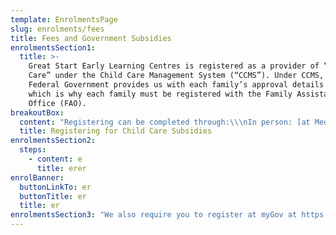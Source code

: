 ```yaml
---
template: EnrolmentsPage
slug: enrolments/fees
title: Fees and Government Subsidies
enrolmentsSection1:
  title: >-
    Great Start Early Learning Centres is registered as a provider of “Approved
    Care” under the Child Care Management System (“CCMS”). Under CCMS, the
    Federal Government provides us with each family’s approval details directly,
    which is why each family must be registered with the Family Assistance
    Office (FAO).
breakoutBox:
  content: "Registering can be completed through:\\\nIn person: [at Medicare offices or Centrelink offices](https://findus.humanservices.gov.au/)\\\n\LInternet:\_[www.familyassist.gov.au](http://www.familyassist.gov.au)\nPhone: \\[13 61 50](tel:13 61 50)"
  title: Registering for Child Care Subsidies
enrolmentsSection2:
  steps:
    - content: e
      title: erer
enrolBanner:
  buttonLinkTo: er
  buttonTitle: er
  title: er
enrolmentsSection3: "We also require you to register at myGov at https://my.gov.au. MyGov is a simple and secure government online service providing information on:\n\n* Australian Taxation Office\n* Centrelink\n* Child Support\n* Medicare\n* My Health Record\n\n**From the 1 July 2018, you will be required to authorise your child’s attendance using the MyGov or telephoning the government agency.**\n\nNote: Even if you have previously registered with the FAO for another childcare centre you will still need to contact the FAO again to provide the specific details of your child’s enrolment. You may also need to provide updated information relating to the previous financial year.\n\n### All fees are to be paid in accordance with the Terms and Conditions of Enrolment, Fee Schedule and our Fee Policy.\n\nThe following information is general information regarding payment of centre fees.\n\n* Your child’s attendance is booked and charged on a daily basis (not a part day basis).\n* An\_initial booking fee is due when your position is confirmed to secure your child’s enrolment. The initial fee is non-refundable if your child does not attend as booked.\n* Two weeks advance payment (current week plus 2 weeks) of full fees is required before your child starts and must be maintained during your child’s attendance.\n* Fees will apply for booked days that your child does not attend due to illness, holidays or public holidays.\n* We provide Statements weekly via email and these can also be requested at any time from your Centre Director at the administration office.\n* Late Pick-up Fees: We understand that sometimes families may run late and collect their child after our early learning program ends. Please see our fee schedule for additional costs of continuing to provide care after the operating hours. This will be charged to your account accordingly. If late pick-up occurs regularly the centre reserves the right to cancel child’s enrolment.\n* If your account falls in arrears, your Centre Director will work with you to plan your payments to bring your account back to two weeks in advance. Failure to comply with the terms and conditions of enrolment may result in child’s enrolment being terminated.\n* If your account is referred to our debt collectors, recovery costs of 25% of the outstanding account balance will be added to your account.\n* If an account goes into credit due to the application or backdating of CCB entitlement, that credit will remain on the customer’s account to be set against subsequent fee statements. If an account is in credit when a child leaves the Centre, after all fees owing have been paid, then the source of the balance will be reviewed to determine whether the money should be returned to the parent or refunded to the Federal Government as an overpayment of Child Care Subsidy.\n\nOur method of payment is via direct debit either from your nominated bank account or credit card. Once your completed direct debit form has been received at the centre your fees will be debited and automatically applied to your childcare account.\n\nDishonour fees are charged to you by the financial institutions. The charge is set by the financial institution or agency and is subject to change at any time. For further information consult the financial institution website.\n\nIf cash or cheque payments are made, they should be handed to the Centre Director and a cash receipt will be issued. No responsibility will be accepted by the centre for cash payments for which parents have not obtained a receipt. Cheque payments should be made payable to Great Start Early Learning Centres Pty Ltd. The Centre Director or Educator will assist you with EFTPOS payments. The details for BPay are listed on your weekly parent statement."
---
```



